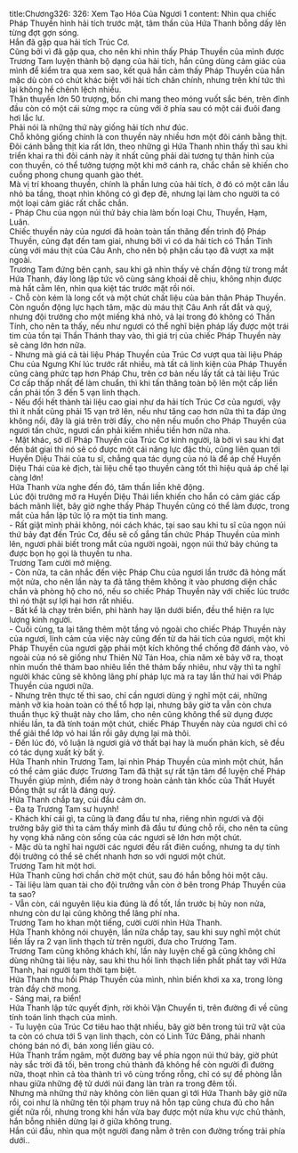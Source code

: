 title:Chương326: 326: Xem Tạo Hóa Của Ngươi 1
content:
Nhìn qua chiếc Pháp Thuyền hình hải tích trước mặt, tâm thần của Hứa Thanh bỗng dấy lên từng đợt gợn sóng.<br>Hắn đã gặp qua hải tích Trúc Cơ.<br>Cũng bởi vì đã gặp qua, cho nên khi nhìn thấy Pháp Thuyền của mình được Trương Tam luyện thành bộ dạng của hải tích, hắn cũng dùng cảm giác của mình để kiểm tra qua xem sao, kết quả hắn cảm thấy Pháp Thuyền của hắn mặc dù còn có chút khác biệt với hải tích chân chính, nhưng trên khí tức thì lại không hề chênh lệch nhiều.<br>Thân thuyền lớn 50 trượng, bốn chi mang theo móng vuốt sắc bén, trên đỉnh đầu còn có một cái sừng mọc ra cùng với ở phía sau có một cái đuôi đang hơi lắc lư.<br>Phải nói là những thứ này giống hải tích như đúc.<br>Chỗ không giống chính là con thuyền này nhiều hơn một đôi cánh bằng thịt.<br>Đôi cánh bằng thịt kia rất lớn, theo những gì Hứa Thanh nhìn thấy thì sau khi triển khai ra thì đôi cánh này ít nhất cũng phải dài tương tự thân hình của con thuyền, có thể tưởng tượng một khi mở cánh ra, chắc chắn sẽ khiến cho cuồng phong chung quanh gào thét.<br>Mà vị trí khoang thuyền, chính là phần lưng của hải tích, ở đó có một căn lầu nhỏ ba tầng, thoạt nhìn không có gì đẹp đẽ, nhưng lại làm cho người ta có một loại cảm giác rất chắc chắn.<br>- Pháp Chu của ngọn núi thứ bảy chia làm bốn loại Chu, Thuyền, Hạm, Luân.<br>Chiếc thuyền này của ngươi đã hoàn toàn tấn thăng đến trình độ Pháp Thuyền, cũng đạt đến tam giai, nhưng bởi vì có da hải tích có Thần Tính cùng với máu thịt của Câu Anh, cho nên bộ phận cấu tạo đã vượt xa mặt ngoài.<br>Trương Tam đứng bên cạnh, sau khi gã nhìn thấy vẻ chấn động từ trong mắt Hứa Thanh, đáy lòng lập tức vô cùng sảng khoái dễ chịu, không nhịn được mà hất cằm lên, nhìn qua kiệt tác trước mặt rồi nói.<br>- Chỗ còn kém là long cốt và một chút chất liệu của bản thân Pháp Thuyền.<br>Còn nguồn động lực hạch tâm, mặc dù máu thịt Câu Anh rất đắt và quý, nhưng đội trưởng cho một miếng khá nhỏ, vả lại trong đó không có Thần Tính, cho nên ta thấy, nếu như ngươi có thể nghĩ biện pháp lấy được một trái tim của tồn tại Thần Thánh thay vào, thì giá trị của chiếc Pháp Thuyền này sẽ càng lớn hơn nữa.<br>- Nhưng mà giá cả tài liệu Pháp Thuyền của Trúc Cơ vượt qua tài liệu Pháp Chu của Ngưng Khí lúc trước rất nhiều, mà tất cả linh kiện của Pháp Thuyền cũng càng phức tạp hơn Pháp Chu, trên cơ bản nếu lấy tất cả tài liệu Trúc Cơ cấp thấp nhất để làm chuẩn, thì khi tấn thăng toàn bộ lên một cấp liền cần phải tốn 3 đến 5 vạn linh thạch.<br>- Nếu đổi hết thành tài liệu cao giai như da hải tích Trúc Cơ của ngươi, vậy thì ít nhất cũng phải 15 vạn trở lên, nếu như tăng cao hơn nữa thì ta đáp ứng không nổi, đây là giá trên trời đấy, cho nên nếu muốn cho Pháp Thuyền của ngươi tấn chức, ngươi cần phải kiếm nhiều tiền hơn nữa nha.<br>- Mặt khác, sở dĩ Pháp Thuyền của Trúc Cơ kinh người, là bởi vì sau khi đạt đến bát giai thì nó sẽ có được một cái năng lực đặc thù, cũng liên quan tới Huyền Diệu Thái của tu sĩ, chẳng qua tác dụng của nó là để áp chế Huyền Diệu Thái của kẻ địch, tài liệu chế tạo thuyền càng tốt thì hiệu quả áp chế lại càng lớn!<br>Hứa Thanh vừa nghe đến đó, tâm thần liền khẽ động.<br>Lúc đội trưởng mở ra Huyền Diệu Thái liền khiến cho hắn có cảm giác cấp bách mãnh liệt, bây giờ nghe thấy Pháp Thuyền cũng có thể làm được, trong mắt của hắn lập tức lộ ra một tia tinh mang.<br>- Rất giật mình phải không, nói cách khác, tại sao sau khi tu sĩ của ngọn núi thứ bảy đạt đến Trúc Cơ, đều sẽ cố gắng tấn chức Pháp Thuyền của mình lên, ngươi phải biết trong mắt của người ngoài, ngọn núi thứ bảy chúng ta được bọn họ gọi là thuyền tu nha.<br>Trương Tam cười mở miệng.<br>- Còn nữa, ta cân nhắc đến việc Pháp Chu của ngươi lần trước đã hỏng mất một nửa, cho nên lần này ta đã tăng thêm không ít vào phương diện chắc chắn và phòng hộ cho nó, nếu so chiếc Pháp Thuyền này với chiếc lúc trước thì nó thật sự lợi hại hơn rất nhiều.<br>- Bất kể là chạy trên biển, phi hành hay lặn dưới biển, đều thể hiện ra lực lượng kinh người.<br>- Cuối cùng, ta lại tăng thêm một tầng vỏ ngoài cho chiếc Pháp Thuyền này của ngươi, linh cảm của việc này cũng đến từ da hải tích của ngươi, một khi Pháp Thuyền của ngươi gặp phải một kích không thể chống đỡ đánh vào, vỏ ngoài của nó sẽ giống như Thiên Nữ Tán Hoa, chia năm xẻ bảy vỡ ra, thoạt nhìn muốn thê thảm bao nhiêu liền thê thảm bấy nhiêu, như vậy thì ta nghĩ người khác cũng sẽ không lãng phí pháp lực mà ra tay lần thứ hai với Pháp Thuyền của ngươi nữa.<br>- Nhưng trên thực tế thì sao, chỉ cần ngươi dùng ý nghĩ một cái, những mảnh vỡ kia hoàn toàn có thể tổ hợp lại, nhưng bây giờ ta vẫn còn chưa thuần thục kỹ thuật này cho lắm, cho nên cũng không thể sử dụng được nhiều lần, ta đã tính toán một chút, chiếc Pháp Thuyền này của ngươi chỉ có thể giải thể lớp vỏ hai lần rồi gây dựng lại mà thôi.<br>- Đến lúc đó, vô luận là ngươi giả vờ thất bại hay là muốn phản kích, sẽ đều có tác dụng xuất kỳ bất ý.<br>Hứa Thanh nhìn Trương Tam, lại nhìn Pháp Thuyền của mình một chút, hắn có thể cảm giác được Trương Tam đã thật sự rất tận tâm để luyện chế Pháp Thuyền giúp mình, điểm này ở trong hoàn cảnh tàn khốc của Thất Huyết Đồng thật sự rất là đáng quý.<br>Hứa Thanh chắp tay, cúi đầu cảm ơn.<br>- Đa tạ Trương Tam sư huynh!<br>- Khách khí cái gì, ta cũng là đang đầu tư nha, riêng nhìn ngươi và đội trưởng bây giờ thì ta cảm thấy mình đã đầu tư đúng chỗ rồi, cho nên ta cũng hy vọng khả năng còn sống của các ngươi sẽ lớn hơn một chút.<br>- Mặc dù ta nghĩ hai người các ngươi đều rất điên cuồng, nhưng ta dự tính đội trưởng có thể sẽ chết nhanh hơn so với ngươi một chút.<br>Trương Tam hít một hơi.<br>Hứa Thanh cũng hơi chần chờ một chút, sau đó hắn bỗng hỏi một câu.<br>- Tài liệu làm quan tài cho đội trưởng vẫn còn ở bên trong Pháp Thuyền của ta sao?<br>- Vẫn còn, cái nguyên liệu kia đúng là đồ tốt, lần trước bị hủy non nửa, nhưng còn dư lại cũng không thể lãng phí nha.<br>Trương Tam ho khan một tiếng, cười cười nhìn Hứa Thanh.<br>Hứa Thanh không nói chuyện, lần nữa chắp tay, sau khi suy nghĩ một chút liền lấy ra 2 vạn linh thạch từ trên người, đưa cho Trương Tam.<br>Trương Tam cũng không khách khí, lần này luyện chế gã cũng không chỉ dùng những tài liệu này, sau khi thu hồi linh thạch liền phất phất tay với Hứa Thanh, hai người tạm thời tạm biệt.<br>Hứa Thanh thu hồi Pháp Thuyền của mình, nhìn biển khơi xa xa, trong lòng tràn đầy chờ mong.<br>- Sáng mai, ra biển!<br>Hứa Thanh lập tức quyết định, rời khỏi Vận Chuyển ti, trên đường đi về cũng tính toán linh thạch của mình.<br>- Tu luyện của Trúc Cơ tiêu hao thật nhiều, bây giờ bên trong túi trữ vật của ta còn có chưa tới 5 vạn linh thạch, còn có Linh Tức Đăng, phải nhanh chóng bán nó đi, bán xong liền giàu có.<br>Hứa Thanh trầm ngâm, một đường bay về phía ngọn núi thứ bảy, giờ phút này sắc trời đã tối, bên trong chủ thành đã không hề còn người đi đường nữa, thoạt nhìn cả tòa thành trì vô cùng trống rỗng, chỉ có sự đề phòng lẫn nhau giữa những đệ tử dưới núi đang làn tràn ra trong đêm tối.<br>Nhưng mà những thứ này không còn liên quan gì tới Hứa Thanh bây giờ nữa rồi, coi như là những tên tội phạm truy nã hỗn tạp cũng chưa đủ cho hắn giết nữa rồi, nhưng trong khi hắn vừa bay được một nửa khu vực chủ thành, hắn bỗng nhiên dừng lại ở giữa không trung.<br>Hắn cúi đầu, nhìn qua một người đang nằm ở trên con đường trống trải phía dưới..<br>